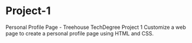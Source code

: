 # Project-1
Personal Profile Page - Treehouse TechDegree Project 1
Customize a web page to create a personal profile page using HTML and CSS.
